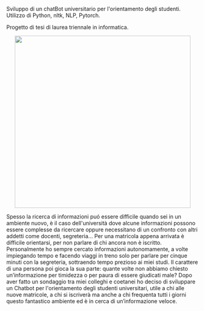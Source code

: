 Sviluppo di un chatBot universitario per l'orientamento degli studenti.
Utilizzo di Python, nltk, NLP, Pytorch.

Progetto di tesi di laurea triennale in informatica.


<p align="center">
  <img width="460" height="450" src="https://user-images.githubusercontent.com/56475652/216560660-46bcba6c-e0dc-46b0-80ea-0e148f1b7aa3.png">
</p>


Spesso la ricerca di informazioni puó essere difficile quando sei in un ambiente nuovo, è il caso dell'università dove alcune informazioni possono essere complesse da ricercare oppure necessitano di un confronto con altri addetti come docenti, segreteria...
Per una matricola appena arrivata è difficile orientarsi, per non parlare di chi ancora non è iscritto.
Personalmente ho sempre cercato informazioni autonomamente, a volte impiegando tempo e facendo viaggi in treno solo per parlare per cinque minuti con la segreteria, sottraendo tempo prezioso ai miei studi.
Il carattere di una persona poi gioca la sua parte: quante volte non abbiamo chiesto un’informazione per timidezza o per paura di essere giudicati male?
Dopo aver fatto un sondaggio tra miei colleghi e coetanei ho deciso di sviluppare un Chatbot per l'orientamento degli studenti universitari, utile a chi alle nuove matricole, a chi si iscriverà ma anche a chi frequenta tutti i giorni questo fantastico ambiente ed è in cerca di un’informazione veloce.

